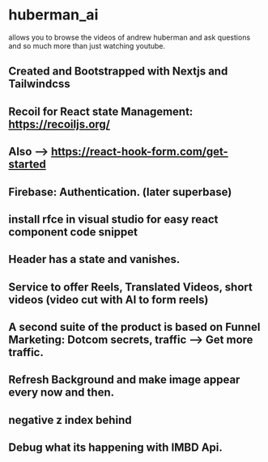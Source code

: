 # huberman_ai
allows you to browse the videos of andrew huberman and ask questions and so much more than just watching youtube.

## Created and Bootstrapped with Nextjs and Tailwindcss

## Recoil for React state Management: https://recoiljs.org/ 

## Also --> https://react-hook-form.com/get-started

## Firebase: Authentication. (later superbase)

## install rfce in visual studio for easy react component code snippet

## Header has a state and vanishes.

## Service to offer Reels, Translated Videos, short videos (video cut with AI to form reels)

## A second suite of the product is based on Funnel Marketing: Dotcom secrets, traffic --> Get more traffic.

## Refresh Background and make image appear every now and then.

## negative z index behind 

## Debug what its happening with IMBD Api.